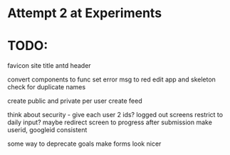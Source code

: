 # Attempt 2 at Experiments

# TODO: 


favicon
site title
antd header

convert components to func
set error msg to red
edit app and skeleton
check for duplicate names

create public and private per user
create feed

think about security - give each user 2 ids? 
logged out screens
restrict to daily input?
maybe redirect screen to progress after submission
make userid, googleid consistent

some way to deprecate goals
make forms look nicer